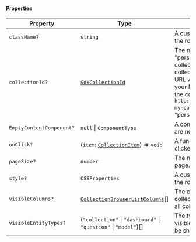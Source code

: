 #### Properties

| Property                                                    | Type                                                                          | Description                                                                                                                                                                                                                                                                                                                            |
| ----------------------------------------------------------- | ----------------------------------------------------------------------------- | -------------------------------------------------------------------------------------------------------------------------------------------------------------------------------------------------------------------------------------------------------------------------------------------------------------------------------------- |
| <a id="classname"></a> `className?`                         | `string`                                                                      | A custom class name to be added to the root element.                                                                                                                                                                                                                                                                                   |
| <a id="collectionid"></a> `collectionId?`                   | [`SdkCollectionId`](internal/SdkCollectionId.md)                              | The numerical ID of the collection, "personal" for the user's personal collection, or "root" for the root collection. You can find this ID in the URL when accessing a collection in your Metabase instance. For example, the collection ID in `http://localhost:3000/collection/1-my-collection` would be `1`. Defaults to "personal" |
| <a id="emptycontentcomponent"></a> `EmptyContentComponent?` | `null` \| `ComponentType`                                                     | A component to display when there are no items in the collection.                                                                                                                                                                                                                                                                      |
| <a id="onclick"></a> `onClick?`                             | (`item`: [`CollectionItem`](internal/CollectionItem.md)) => `void`            | A function to call when an item is clicked.                                                                                                                                                                                                                                                                                            |
| <a id="pagesize"></a> `pageSize?`                           | `number`                                                                      | The number of items to display per page. The default is 25.                                                                                                                                                                                                                                                                            |
| <a id="style"></a> `style?`                                 | `CSSProperties`                                                               | A custom style object to be added to the root element.                                                                                                                                                                                                                                                                                 |
| <a id="visiblecolumns"></a> `visibleColumns?`               | [`CollectionBrowserListColumns`](internal/CollectionBrowserListColumns.md)\[] | The columns to display in the collection items table. If not provided, all columns will be shown.                                                                                                                                                                                                                                      |
| <a id="visibleentitytypes"></a> `visibleEntityTypes?`       | (`"collection"` \| `"dashboard"` \| `"question"` \| `"model"`)\[]             | The types of entities that should be visible. If not provided, all entities will be shown.                                                                                                                                                                                                                                             |
